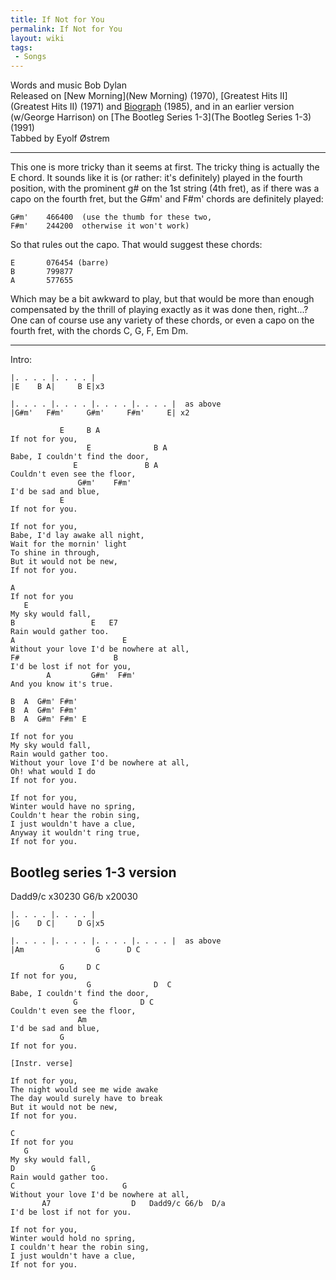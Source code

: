 ```yaml
---
title: If Not for You
permalink: If Not for You
layout: wiki
tags:
 - Songs
---
```


Words and music Bob Dylan  
Released on [New Morning](New Morning) (1970), [Greatest Hits
II](Greatest Hits II) (1971) and
[Biograph](Biograph) (1985), and in an earlier version
(w/George Harrison) on [The Bootleg Series
1-3](The Bootleg Series 1-3) (1991)  
 Tabbed by Eyolf Østrem

* * * * *

This one is more tricky than it seems at first. The tricky thing is
actually the E chord. It sounds like it is (or rather: it's definitely)
played in the fourth position, with the prominent g\# on the 1st string
(4th fret), as if there was a capo on the fourth fret, but the G\#m' and
F\#m' chords are definitely played:

    G#m'    466400  (use the thumb for these two,
    F#m'    244200  otherwise it won't work)

So that rules out the capo. That would suggest these chords:

    E       076454 (barre)
    B       799877
    A       577655

Which may be a bit awkward to play, but that would be more than enough
compensated by the thrill of playing exactly as it was done then,
right...?  
One can of course use any variety of these chords, or even a capo on the
fourth fret, with the chords C, G, F, Em Dm.

* * * * *

Intro:

    |. . . . |. . . . |
    |E    B A|     B E|x3

    |. . . . |. . . . |. . . . |. . . . |  as above
    |G#m'   F#m'     G#m'     F#m'     E| x2

               E     B A
    If not for you,
                     E              B A
    Babe, I couldn't find the door,
                  E               B A
    Couldn't even see the floor,
                   G#m'    F#m'
    I'd be sad and blue,
               E
    If not for you.

    If not for you,
    Babe, I'd lay awake all night,
    Wait for the mornin' light
    To shine in through,
    But it would not be new,
    If not for you.

    A
    If not for you
       E
    My sky would fall,
    B                 E   E7
    Rain would gather too.
    A                        E
    Without your love I'd be nowhere at all,
    F#                     B
    I'd be lost if not for you,
            A         G#m'  F#m'
    And you know it's true.

    B  A  G#m' F#m'
    B  A  G#m' F#m'
    B  A  G#m' F#m' E

    If not for you
    My sky would fall,
    Rain would gather too.
    Without your love I'd be nowhere at all,
    Oh! what would I do
    If not for you.

    If not for you,
    Winter would have no spring,
    Couldn't hear the robin sing,
    I just wouldn't have a clue,
    Anyway it wouldn't ring true,
    If not for you.

<h2 class="songversion">
Bootleg series 1-3 version

</h2>
    Dadd9/c x30230
    G6/b    x20030

    |. . . . |. . . . |
    |G    D C|     D G|x5

    |. . . . |. . . . |. . . . |. . . . |  as above
    |Am                G      D C

               G     D C
    If not for you,
                     G              D  C
    Babe, I couldn't find the door,
                  G              D C
    Couldn't even see the floor,
                   Am
    I'd be sad and blue,
               G
    If not for you.

    [Instr. verse]

    If not for you,
    The night would see me wide awake
    The day would surely have to break
    But it would not be new,
    If not for you.

    C
    If not for you
       G
    My sky would fall,
    D                 G
    Rain would gather too.
    C                        G
    Without your love I'd be nowhere at all,
           A7                  D   Dadd9/c G6/b  D/a
    I'd be lost if not for you.

    If not for you,
    Winter would hold no spring,
    I couldn't hear the robin sing,
    I just wouldn't have a clue,
    If not for you.
